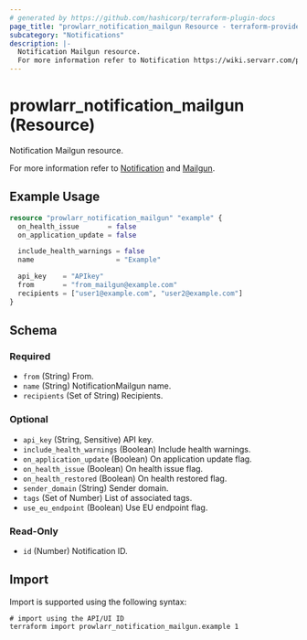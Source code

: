 ```yaml
---
# generated by https://github.com/hashicorp/terraform-plugin-docs
page_title: "prowlarr_notification_mailgun Resource - terraform-provider-prowlarr"
subcategory: "Notifications"
description: |-
  Notification Mailgun resource.
  For more information refer to Notification https://wiki.servarr.com/prowlarr/settings#connect and Mailgun https://wiki.servarr.com/prowlarr/supported#mailgun.
---
```


# prowlarr_notification_mailgun (Resource)

<!-- subcategory:Notifications -->Notification Mailgun resource.
For more information refer to [Notification](https://wiki.servarr.com/prowlarr/settings#connect) and [Mailgun](https://wiki.servarr.com/prowlarr/supported#mailgun).

## Example Usage

```terraform
resource "prowlarr_notification_mailgun" "example" {
  on_health_issue       = false
  on_application_update = false

  include_health_warnings = false
  name                    = "Example"

  api_key    = "APIkey"
  from       = "from_mailgun@example.com"
  recipients = ["user1@example.com", "user2@example.com"]
}
```

<!-- schema generated by tfplugindocs -->
## Schema

### Required

- `from` (String) From.
- `name` (String) NotificationMailgun name.
- `recipients` (Set of String) Recipients.

### Optional

- `api_key` (String, Sensitive) API key.
- `include_health_warnings` (Boolean) Include health warnings.
- `on_application_update` (Boolean) On application update flag.
- `on_health_issue` (Boolean) On health issue flag.
- `on_health_restored` (Boolean) On health restored flag.
- `sender_domain` (String) Sender domain.
- `tags` (Set of Number) List of associated tags.
- `use_eu_endpoint` (Boolean) Use EU endpoint flag.

### Read-Only

- `id` (Number) Notification ID.

## Import

Import is supported using the following syntax:

```shell
# import using the API/UI ID
terraform import prowlarr_notification_mailgun.example 1
```
